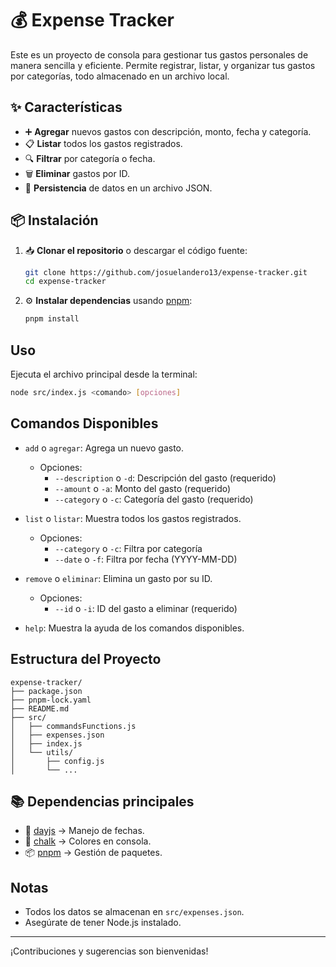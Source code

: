 # 💰 Expense Tracker

Este es un proyecto de consola para gestionar tus gastos personales de manera sencilla y eficiente. Permite registrar, listar, y organizar tus gastos por categorías, todo almacenado en un archivo local.

## ✨ Características
- ➕ **Agregar** nuevos gastos con descripción, monto, fecha y categoría.
- 📋 **Listar** todos los gastos registrados.
- 🔍 **Filtrar** por categoría o fecha.
- 🗑️ **Eliminar** gastos por ID.
- 💾 **Persistencia** de datos en un archivo JSON.

## 📦 Instalación

1. 📥 **Clonar el repositorio** o descargar el código fuente:
   ```bash
   git clone https://github.com/josuelandero13/expense-tracker.git
   cd expense-tracker
   ```
2. ⚙️ **Instalar dependencias** usando [pnpm](https://pnpm.io/):
   ```bash
   pnpm install
   ```

## Uso

Ejecuta el archivo principal desde la terminal:

```bash
node src/index.js <comando> [opciones]
```

## Comandos Disponibles

- `add` o `agregar`: Agrega un nuevo gasto.
  - Opciones:
    - `--description` o `-d`: Descripción del gasto (requerido)
    - `--amount` o `-a`: Monto del gasto (requerido)
    - `--category` o `-c`: Categoría del gasto (requerido)

- `list` o `listar`: Muestra todos los gastos registrados.
  - Opciones:
    - `--category` o `-c`: Filtra por categoría
    - `--date` o `-f`: Filtra por fecha (YYYY-MM-DD)

- `remove` o `eliminar`: Elimina un gasto por su ID.
  - Opciones:
    - `--id` o `-i`: ID del gasto a eliminar (requerido)

- `help`: Muestra la ayuda de los comandos disponibles.

## Estructura del Proyecto

```
expense-tracker/
├── package.json
├── pnpm-lock.yaml
├── README.md
├── src/
│   ├── commandsFunctions.js
│   ├── expenses.json
│   ├── index.js
│   └── utils/
│       ├── config.js
│       └── ...
```

## 📚 Dependencias principales
- 📅 [dayjs](https://www.npmjs.com/package/dayjs) → Manejo de fechas.
- 🎨 [chalk](https://www.npmjs.com/package/chalk) → Colores en consola.
- 📦 [pnpm](https://pnpm.io/) → Gestión de paquetes.

## Notas
- Todos los datos se almacenan en `src/expenses.json`.
- Asegúrate de tener Node.js instalado.

---

¡Contribuciones y sugerencias son bienvenidas!
